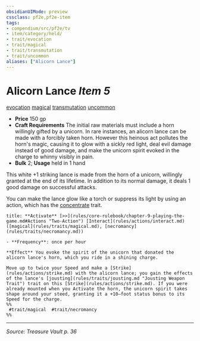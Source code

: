 ```yaml
---
obsidianUIMode: preview
cssclass: pf2e,pf2e-item
tags:
- compendium/src/pf2e/tv
- item/category/held/
- trait/evocation
- trait/magical
- trait/transmutation
- trait/uncommon
aliases: ["Alicorn Lance"]
---
```

# Alicorn Lance *Item 5*  
[evocation](evocation.md "Evocation School Trait")  [magical](magical.md "Magical Item Trait")  [transmutation](transmutation.md "Transmutation School Trait")  [uncommon](uncommon.md "Uncommon Rarity Trait")  

- **Price** 150 gp
- **Craft Requirements** The initial raw materials must include a horn willingly gifted by a unicorn. In rare instances, an alicorn lance can be made with a forcibly taken horn. However this heinous act pollutes the horn's magic, causing it to glow with a sickly red light, deal evil damage instead of good damage, and make the unicorn spirit evoked in the charge to whinny visibly in pain.
- **Bulk** 2; **Usage** held in 1 hand

This white +1 striking lance is made from the horn of a unicorn, willingly granted at the end of its lifetime. In addition to its normal damage, it deals 1 good damage on successful attacks.

You can make the lance glow like a torch or suppress its light by using an action, which has the [concentrate](concentrate.md "Concentrate Action & Ability Trait") trait.

```ad-embed-ability
title: **Activate** [>>](rules/core-rulebook/chapter-9-playing-the-game.md#Actions "Two-Action") [Interact](rules/actions/interact.md) ([magical](rules/traits/magical.md), [necromancy](rules/traits/necromancy.md))

- **Frequency**: once per hour

**Effect** You evoke the spirit of the unicorn that donated the alicorn lance's horn, which you ride in a shining charge.

Move up to twice your Speed and make a [Strike](rules/actions/strike.md) with the alicorn lance; you gain the effects of the lance's [jousting](rules/traits/jousting.md "Jousting Weapon Trait") trait on this [Strike](rules/actions/strike.md). If you were already mounted when you Activate the horn, the unicorn spirit takes shape around your steed, granting it a +10–foot status bonus to its Speed for the charge.  
%%
 #trait/magical  #trait/necromancy 
%%
```


---
*Source: Treasure Vault p. 36*